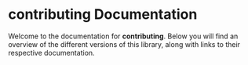 # contributing Documentation

Welcome to the documentation for **contributing**. Below you will find an overview of the different versions of this library, along with links to their respective documentation.


